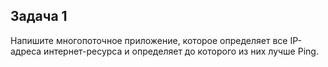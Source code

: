 ﻿## Задача 1
Напишите многопоточное приложение, которое определяет все IP-адреса интернет-ресурса и 
определяет до которого из них лучше Ping.